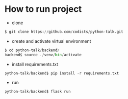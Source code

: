# How to run project 
- clone
```python
$ git clone https://github.com/codists/python-talk.git
```
- create and activate virtual environment
```python
$ cd python-talk/backend/
backend$ source ./venv/bin/activate
```
- install requirements.txt
```python
python-talk/backend$ pip install -r requirements.txt
```
- run 
```python
python-talk/backend$ flask run
```
